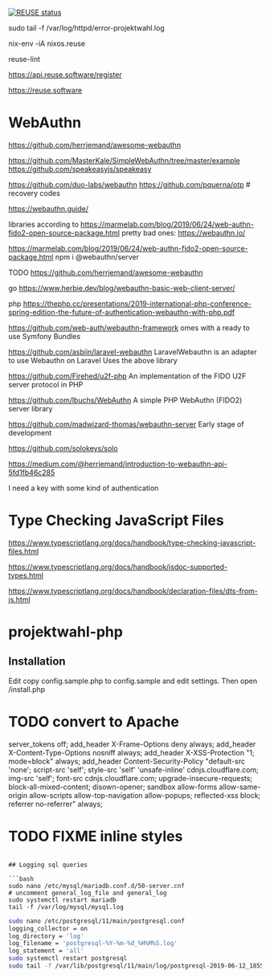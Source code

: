 <!--
SPDX-FileCopyrightText: 2020 Moritz Hedtke <Moritz.Hedtke@t-online.de>
SPDX-License-Identifier: AGPL-3.0-or-later

Diese Software kann eine Projektwahl verwalten, wie sie beispielsweise für eine Projektwoche benötigt wird. 
Copyright (C) 2020 Moritz Hedtke <Moritz.Hedtke@t-online.de>

This program is free software: you can redistribute it and/or modify
it under the terms of the GNU Affero General Public License as published
by the Free Software Foundation, either version 3 of the License, or
(at your option) any later version.

This program is distributed in the hope that it will be useful,
but WITHOUT ANY WARRANTY; without even the implied warranty of
MERCHANTABILITY or FITNESS FOR A PARTICULAR PURPOSE.  See the
GNU Affero General Public License for more details.

You should have received a copy of the GNU Affero General Public License
along with this program.  If not, see <https://www.gnu.org/licenses/>.
-->

[![REUSE status](https://api.reuse.software/badge/github.com/mohe2015/projektwahl-php)](https://api.reuse.software/info/github.com/mohe2015/projektwahl-php)

sudo tail -f /var/log/httpd/error-projektwahl.log

nix-env -iA nixos.reuse

reuse-lint

https://api.reuse.software/register

https://reuse.software

# WebAuthn

https://github.com/herrjemand/awesome-webauthn

https://github.com/MasterKale/SimpleWebAuthn/tree/master/example
https://github.com/speakeasyjs/speakeasy

https://github.com/duo-labs/webauthn
https://github.com/pquerna/otp # recovery codes


https://webauthn.guide/

libraries according to https://marmelab.com/blog/2019/06/24/web-authn-fido2-open-source-package.html pretty bad ones:
https://webauthn.io/

https://marmelab.com/blog/2019/06/24/web-authn-fido2-open-source-package.html
npm i @webauthn/server

TODO
https://github.com/herrjemand/awesome-webauthn

go
https://www.herbie.dev/blog/webauthn-basic-web-client-server/

php https://thephp.cc/presentations/2019-international-php-conference-spring-edition-the-future-of-authentication-webauthn-with-php.pdf

https://github.com/web-auth/webauthn-framework 
omes with a ready to use Symfony Bundles

https://github.com/asbiin/laravel-webauthn
LaravelWebauthn is an adapter to use Webauthn on Laravel
Uses the above library

https://github.com/Firehed/u2f-php
An implementation of the FIDO U2F server protocol in PHP

https://github.com/lbuchs/WebAuthn
A simple PHP WebAuthn (FIDO2) server library

https://github.com/madwizard-thomas/webauthn-server
Early stage of development


https://github.com/solokeys/solo


https://medium.com/@herrjemand/introduction-to-webauthn-api-5fd1fb46c285

I need a key with some kind of authentication

# Type Checking JavaScript Files

https://www.typescriptlang.org/docs/handbook/type-checking-javascript-files.html

https://www.typescriptlang.org/docs/handbook/jsdoc-supported-types.html

https://www.typescriptlang.org/docs/handbook/declaration-files/dts-from-js.html

#   projektwahl-php

## Installation

Edit copy config.sample.php to config.sample and edit settings. Then open /install.php

# TODO convert to Apache

server_tokens off;
add_header X-Frame-Options deny always;
add_header X-Content-Type-Options nosniff always;
add_header X-XSS-Protection "1; mode=block" always;
add_header Content-Security-Policy "default-src 'none'; script-src 'self'; style-src 'self' 'unsafe-inline' cdnjs.cloudflare.com; img-src 'self'; font-src cdnjs.cloudflare.com; upgrade-insecure-requests; block-all-mixed-content; disown-opener; sandbox allow-forms allow-same-origin allow-scripts allow-top-navigation allow-popups; reflected-xss block; referrer no-referrer" always;
# TODO FIXME inline styles
```

## Logging sql queries

```bash
sudo nano /etc/mysql/mariadb.conf.d/50-server.cnf
# uncomment general_log_file and general_log
sudo systemctl restart mariadb
tail -f /var/log/mysql/mysql.log
```

```bash
sudo nano /etc/postgresql/11/main/postgresql.conf
logging_collector = on
log_directory = 'log'
log_filename = 'postgresql-%Y-%m-%d_%H%M%S.log'
log_statement = 'all'
sudo systemctl restart postgresql
sudo tail -f /var/lib/postgresql/11/main/log/postgresql-2019-06-12_185549.log
```
